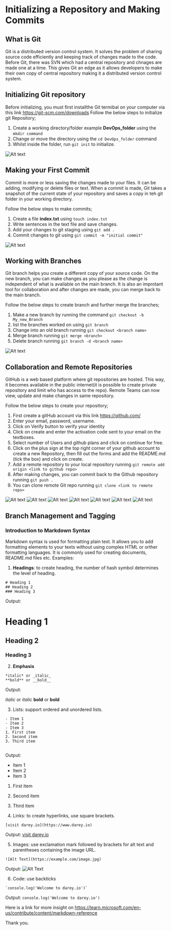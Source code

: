 # **Initializing a Repository and Making Commits**

## **What is Git**
Git is a distributed version control system. It solves the problem of sharing source code efficiently and keeping track of changes made to the code.
Before Git, there was SVN which had a central repository and chnages are made one at a time. This gives Git an edge as it allows developers to make their own copy of central repository making it a distributed version control system.

## **Initializing Git repository**
Before initializing, you must first installthe Git termibal on your computer via this link https://git-scm.com/downloads
Follow the below steps to initialize git Repository;
1. Create a working directory/folder example **DevOps_folder** using the ```mkdir command```
2. Change or move the directory using the ```cd DevOps_folder``` command
3. Whilst inside the folder, run ```git init``` to initialize.

![Alt text](<Images/Screenshot 1.png>)


## **Making your First Commit**
Commit is more or less saving the changes made to your files. It can be adding, modifying or delete files or text. When a commit is made, Git takes a snapshot of the current state of your repository and saves a copy in teh git folder in your working directory.

Follow the below steps to make commits;

1. Create a file **index.txt** using ```touch index.txt``` 
2. Write sentences in the text file and save changes.
3. Add your changes to git staging using ```git add .```
4. Commit changes to git using ```git commit -m "initial commit"```

![Alt text](<Images/Screenshot 2.png>)


## **Working with Branches**
Git branch helps you create a different copy of your source code. On the new branch, you can make  changes as you please as the change is independent of what is available on the main branch. It is also an improtant tool for collaboration and after changes are made, you can merge back to the main branch.

Follow the below steps to create branch and further merge the branches;

1. Make a new branch by running the command ```git checkout -b My_new_Branch```
2. list the branches worked on using ```git branch```
3. Change into an old branch running ```git checkout <branch name>```
4. Merge branch running ```git merge <branch>```
5. Delete branch running ```git branch -d <branch name>```

![Alt text](<Images/Screenshot 3.png>)


## **Collaboration and Remote Repositories**
GitHub is a web based platform where git repositories are hosted. This way, it becomes available in the public internet(it is possible to create private repository and limit who has access to the repo). Remote Teams can now view, update and make changes in same repository.

Follow the below steps to create your repository;
1. First create a gitHub account via this link https://github.com/
2. Enter your email, password, username.
3. Click on Verify button to verify your identity
4. Click on create and enter the activation code sent to your email on the textboxes.
5. Select number of Users and github plans and click on continue for free.
6. Click on the plus sign at the top right corner of your github account to create a new Repository, then fill out the forms and add the README.md (tick the box) and click on create.
7. Add a remote repository to your local repository running ```git remote add origin <link to github repo>```
8. After making changes, you can commit back to the Github repository running ```git push .```
9. You can clone remote Git repo running ```git clone <link to remote repo>```

![Alt text](<Screenshot 4.png>)
![Alt text](<Images/Screenshot 5.png>)
![Alt text](<Images/Screenshot 6.png>)
![Alt text](<Images/Screenshot 7.png>)
![Alt text](<Images/Screenshot 8.png>)
![Alt text](<Images/Screenshot 9.png>)
![Alt text](<Images/Screenshot 10.png>)


## **Branch Management and Tagging**

### **Introduction to Markdown Syntax**
Markdown syntax is used for formatting plain text. It allows you to add formatting elements to your texts without using complex HTML or orther formatting languages. It is commonly used for creating documents, README.md files etc.
Examples:
1. **Headings**: to create heading, the number of hash symbol determines the level of heading.
```console
# Heading 1 
## Heading 2 
### Heading 3
```
Output:
# Heading 1
## Heading 2
### Heading 3


2. **Emphasis**
```console
*italic* or _italic_
**bold** or __bold__
```
Output: 

*italic* or _italic_
**bold** or __bold__

3. Lists: support ordered and unordered lists.
```console
- Item 1
- Item 2
- Item 3
1. First item
2. Second item
3. Third item


```
Output:
- Item 1
- Item 2
- Item 3
1. First item
2. Second item
3. Third item



4. Links: to create hyperlinks, use square brackets.
```console
[visit darey.io](https://www.darey.io)
```
Output:
[visit darey.io](https://www.darey.io)


5. Images: use exclamation mark followed by brackets for alt text and parentheses containing the image URL.
```console
![Alt Text](https://example.com/image.jpg)
```

Output:
![Alt Text](https://example.com/image.jpg)

6. Code: use backticks
```console
`console.log('Welcome to darey.io')`
```
Output:
`console.log('Welcome to darey.io')`


Here is a link for more insight on https://learn.microsoft.com/en-us/contribute/content/markdown-reference 

Thank you.

















